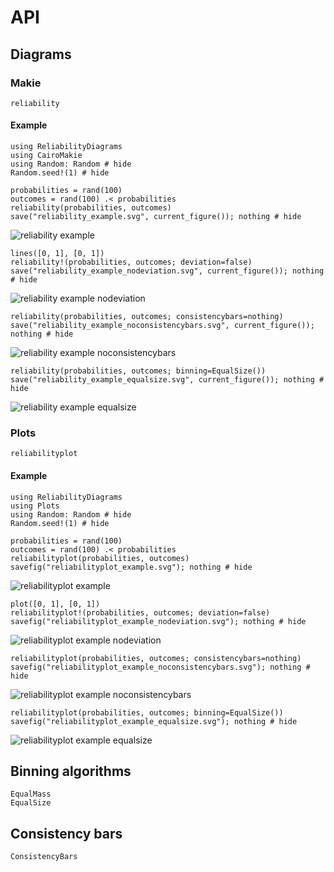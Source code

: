 # API

## Diagrams

### Makie

```@docs
reliability
```

#### Example

```@example makie
using ReliabilityDiagrams
using CairoMakie
using Random: Random # hide
Random.seed!(1) # hide

probabilities = rand(100)
outcomes = rand(100) .< probabilities
reliability(probabilities, outcomes)
save("reliability_example.svg", current_figure()); nothing # hide
```

![reliability example](reliability_example.svg)

```@example makie
lines([0, 1], [0, 1])
reliability!(probabilities, outcomes; deviation=false)
save("reliability_example_nodeviation.svg", current_figure()); nothing # hide
```

![reliability example nodeviation](reliability_example_nodeviation.svg)

```@example makie
reliability(probabilities, outcomes; consistencybars=nothing)
save("reliability_example_noconsistencybars.svg", current_figure()); nothing # hide
```

![reliability example noconsistencybars](reliability_example_noconsistencybars.svg)

```@example makie
reliability(probabilities, outcomes; binning=EqualSize())
save("reliability_example_equalsize.svg", current_figure()); nothing # hide
```

![reliability example equalsize](reliability_example_equalsize.svg)

### Plots

```@docs
reliabilityplot
```

#### Example

```@example plots
using ReliabilityDiagrams
using Plots
using Random: Random # hide
Random.seed!(1) # hide

probabilities = rand(100)
outcomes = rand(100) .< probabilities
reliabilityplot(probabilities, outcomes)
savefig("reliabilityplot_example.svg"); nothing # hide
```

![reliabilityplot example](reliabilityplot_example.svg)

```@example plots
plot([0, 1], [0, 1])
reliabilityplot!(probabilities, outcomes; deviation=false)
savefig("reliabilityplot_example_nodeviation.svg"); nothing # hide
```

![reliabilityplot example nodeviation](reliabilityplot_example_nodeviation.svg)

```@example plots
reliabilityplot(probabilities, outcomes; consistencybars=nothing)
savefig("reliabilityplot_example_noconsistencybars.svg"); nothing # hide
```

![reliabilityplot example noconsistencybars](reliabilityplot_example_noconsistencybars.svg)

```@example plots
reliabilityplot(probabilities, outcomes; binning=EqualSize())
savefig("reliabilityplot_example_equalsize.svg"); nothing # hide
```

![reliabilityplot example equalsize](reliabilityplot_example_equalsize.svg)

## Binning algorithms

```@docs
EqualMass
EqualSize
```

## Consistency bars

```@docs
ConsistencyBars
```